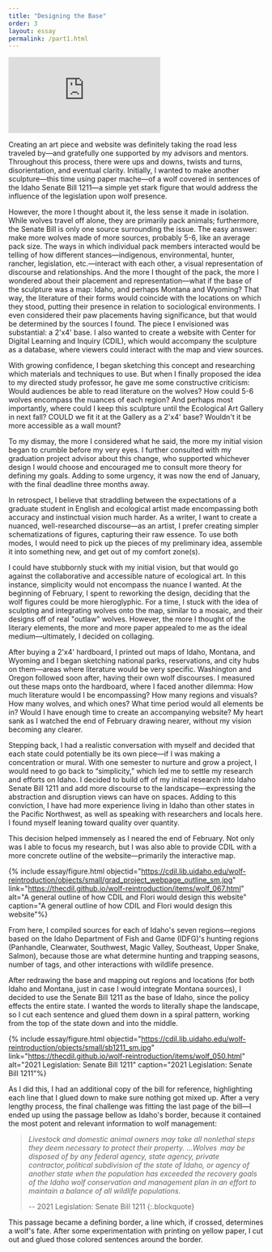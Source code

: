 ```yaml
---
title: "Designing the Base"
order: 3
layout: essay
permalink: /part1.html
---
```


<div class="iframe-wrapper">
     <iframe src="https://www.youtube.com/embed/Flzn3uMWs2w" frameborder="0" allowfullscreen></iframe>
</div>

Creating an art piece and website was definitely taking the road less traveled by—and gratefully one supported by my advisors and mentors. Throughout this process, there were ups and downs, twists and turns, disorientation, and eventual clarity. Initially, I wanted to make another sculpture—this time using paper mache—of a wolf covered in sentences of the Idaho Senate Bill 1211—a simple yet stark figure that would address the influence of the legislation upon wolf presence.  

However, the more I thought about it, the less sense it made in isolation. While wolves travel off alone, they are primarily pack animals; furthermore, the Senate Bill is only one source surrounding the issue. The easy answer: make more wolves made of more sources, probably 5-6, like an average pack size. The ways in which individual pack members interacted would be telling of how different stances—indigenous, environmental, hunter, rancher, legislation, etc.—interact with each other, a visual representation of discourse and relationships. And the more I thought of the pack, the more I wondered about their placement and representation—what if the base of the sculpture was a map: Idaho, and perhaps Montana and Wyoming? That way, the literature of their forms would coincide with the locations on which they stood, putting their presence in relation to sociological environments. I even considered their paw placements having significance, but that would be determined by the sources I found. The piece I envisioned was substantial: a 2'x4' base. I also wanted to create a website with Center for Digital Learning and Inquiry (CDIL), which would accompany the sculpture as a database, where viewers could interact with the map and view sources.

With growing confidence, I began sketching this concept and researching which materials and techniques to use. But when I finally proposed the idea to my directed study professor, he gave me some constructive criticism: Would audiences be able to read literature on the wolves? How could 5-6 wolves encompass the nuances of each region? And perhaps most importantly, where could I keep this sculpture until the Ecological Art Gallery in next fall? COULD we fit it at the Gallery as a 2'x4' base? Wouldn't it be more accessible as a wall mount? 

To my dismay, the more I considered what he said, the more my initial vision began to crumble before my very eyes. I further consulted with my graduation project advisor about this change, who supported whichever design I would choose and encouraged me to consult more theory for defining my goals. Adding to some urgency, it was now the end of January, with the final deadline three months away.  

In retrospect, I believe that straddling between the expectations of a graduate student in English and ecological artist made encompassing both accuracy and instinctual vision much harder. As a writer, I want to create a nuanced, well-researched discourse—as an artist, I prefer creating simpler schematizations of figures, capturing their raw essence. To use both modes, I would need to pick up the pieces of my preliminary idea, assemble it into something new, and get out of my comfort zone(s).

I could have stubbornly stuck with my initial vision, but that would go against the collaborative and accessible nature of ecological art. In this instance, simplicity would not encompass the nuance I wanted. At the beginning of February, I spent to reworking the design, deciding that the wolf figures could be more hieroglyphic. For a time, I stuck with the idea of sculpting and integrating wolves onto the map, similar to a mosaic, and their designs off of real "outlaw" wolves. However, the more I thought of the literary elements, the more and more paper appealed to me as the ideal medium—ultimately, I decided on collaging.  

After buying a 2'x4' hardboard, I printed out maps of Idaho, Montana, and Wyoming and I began sketching national parks, reservations, and city hubs on them—areas where literature would be very specific. Washington and Oregon followed soon after, having their own wolf discourses. I measured out these maps onto the hardboard, where I faced another dilemma: How much literature would I be encompassing? How many regions and visuals? How many wolves, and which ones? What time period would all elements be in? Would I have enough time to create an accompanying website? My heart sank as I watched the end of February drawing nearer, without my vision becoming any clearer.   

Stepping back, I had a realistic conversation with myself and decided that each state could potentially be its own piece—if I was making a concentration or mural. With one semester to nurture and grow a project, I would need to go back to “simplicity,” which led me to settle my research and efforts on Idaho. I decided to build off of my initial research into Idaho Senate Bill 1211 and add more discourse to the landscape—expressing the abstraction and disruption views can have on spaces. Adding to this conviction, I have had more experience living in Idaho than other states in the Pacific Northwest, as well as speaking with researchers and locals here. I found myself leaning toward quality over quantity.  

This decision helped immensely as I neared the end of February. Not only was I able to focus my research, but I was also able to provide CDIL with a more concrete outline of the website—primarily the interactive map. 

{% include essay/figure.html objectid="https://cdil.lib.uidaho.edu/wolf-reintroduction/objects/small/grad_project_webpage_outline_sm.jpg" link="https://thecdil.github.io/wolf-reintroduction/items/wolf_067.html" alt="A general outline of how CDIL and Flori would design this website" caption="A general outline of how CDIL and Flori would design this website"%}

From here, I compiled sources for each of Idaho's seven regions—regions based on the Idaho Department of Fish and Game (IDFG)'s hunting regions (Panhandle, Clearwater, Southwest, Magic Valley, Southeast, Upper Snake, Salmon), because those are what determine hunting and trapping seasons, number of tags, and other interactions with wildlife presence.  

After redrawing the base and mapping out regions and locations (for both Idaho and Montana, just in case I would integrate Montana sources), I decided to use the Senate Bill 1211 as the base of Idaho, since the policy effects the entire state. I wanted the words to literally shape the landscape, so I cut each sentence and glued them down in a spiral pattern, working from the top of the state down and into the middle. 


{% include essay/figure.html objectid="https://cdil.lib.uidaho.edu/wolf-reintroduction/objects/small/sb1211_sm.jpg" link="https://thecdil.github.io/wolf-reintroduction/items/wolf_050.html" alt="2021 Legislation: Senate Bill 1211" caption="2021 Legislation: Senate Bill 1211"%}

As I did this, I had an additional copy of the bill for reference, highlighting each line that I glued down to make sure nothing got mixed up. After a very lengthy process, the final challenge was fitting the last page of the bill—I ended up using the passage bellow as Idaho's border, because it contained the most potent and relevant information to wolf management: 

> *Livestock and domestic animal owners may take all nonlethal steps they deem necessary to protect their property. …Wolves  may be disposed of by any federal agency, state agency, private contractor, political subdivision of the state of Idaho, or agency of another state when the population has exceeded the recovery goals of the Idaho wolf conservation and management plan in an effort to maintain a balance of all wildlife populations.*
> 
> -- 2021 Legislation: Senate Bill 1211
{:.blockquote}

This passage became a defining border, a line which, if crossed, determines a wolf's fate. After some experimentation with printing on yellow paper, I cut out and glued those colored sentences around the border. 